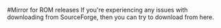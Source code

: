 #Mirror for ROM releases
If you're experiencing any issues with downloading from SourceForge, then you can try to download from here.
